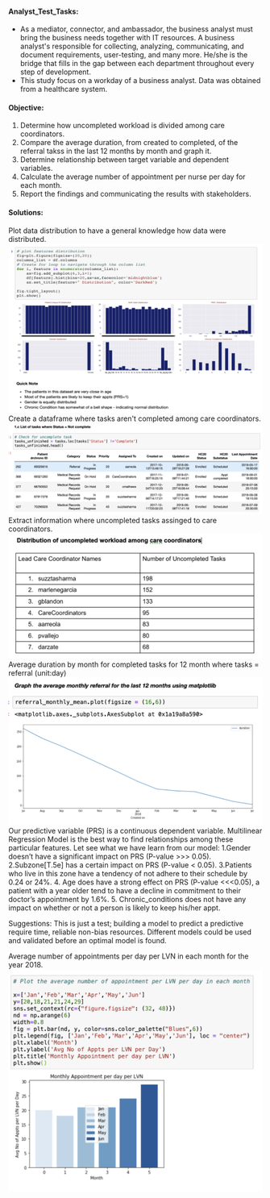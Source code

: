 #### Analyst_Test_Tasks:
* As a mediator, connector, and ambassador, the business analyst must bring the business needs together with IT resources.
A business analyst's responsible for collecting, analyzing, communicating, and document requirements, user-testing, and 
many more. He/she is the bridge that fills in the gap between each department throughout every step of development. 
* This study focus on a workday of a business analyst. Data was obtained from a healthcare system. 
#### Objective:
  1. Determine how uncompleted workload is divided among care coordinators.
  2. Compare the average duration, from created to completed, of the referral takss in the last 12 months by month and graph it.
  3. Determine relationship between target variable and dependent variables.
  4. Calculate the average number of appointment per nurse per day for each month.
  5. Report the findings and communicating the results with stakeholders.
#### Solutions:
Plot data distribution to have a general knowledge how data were distributed.
![](Images/Data_Distribution.png)
Create a dataframe where tasks aren't completed among care coordinators.
![](Images/uncompleted_tasks.png)
Extract information where uncompleted tasks assinged to care coordinators.
![](Images/uncompleted_tasks_distribution.png)
Average duration by month for completed tasks for 12 month where tasks = referral (unit:day)
![](Images/Referral_vs_month.png)
Our predictive variable (PRS)  is a continuous dependent variable. Multilinear Regression Model is the best way to find relationships among these particular features. Let see what we have learn from our model:
  1.Gender doesn’t have a significant impact on PRS (P-value >>> 0.05).
  2.Subzone[T.5e] has a certain impact on PRS (P-value < 0.05). 
  3.Patients who live in this zone have a tendency of not adhere to their schedule by 0.24 or 24%.
  4. Age does have a strong effect on PRS (P-value <<<0.05), a patient with a year older tend to have a decline in commitment to their doctor’s appointment by 1.6%.
  5. Chronic_conditions does not have any impact on whether or not a person is likely to keep his/her appt.

Suggestions:
This is just a test; building a model to predict a predictive require time, reliable non-bias resources. Different models could be used and validated before an optimal model is found. 

Average number of appointments per day per LVN in each month for the year 2018.
![](Images/Monthly_appt_perday_perLVN.png)



